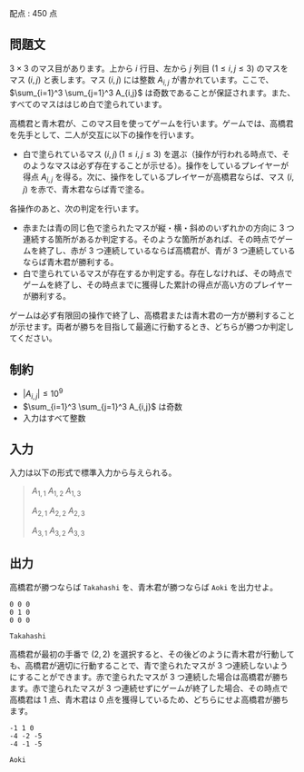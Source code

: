 配点 : $450$ 点

## 問題文

$3 \times 3$ のマス目があります。上から $i$ 行目、左から $j$ 列目 $(1 \leq i,j \leq 3)$ のマスをマス $(i,j)$ と表します。マス $(i,j)$ には整数 $A_{i,j}$ が書かれています。ここで、 $\sum_{i=1}^3 \sum_{j=1}^3 A_{i,j}$ は奇数であることが保証されます。また、すべてのマスははじめ白で塗られています。

高橋君と青木君が、このマス目を使ってゲームを行います。ゲームでは、高橋君を先手として、二人が交互に以下の操作を行います。

- 白で塗られているマス $(i,j)\,(1\leq i,j \leq 3)$ を選ぶ（操作が行われる時点で、そのようなマスは必ず存在することが示せる）。操作をしているプレイヤーが得点 $A_{i,j}$ を得る。次に、操作をしているプレイヤーが高橋君ならば、マス $(i,j)$ を赤で、青木君ならば青で塗る。

各操作のあと、次の判定を行います。

- 赤または青の同じ色で塗られたマスが縦・横・斜めのいずれかの方向に $3$ つ連続する箇所があるか判定する。そのような箇所があれば、その時点でゲームを終了し、赤が $3$ つ連続しているならば高橋君が、青が $3$ つ連続しているならば青木君が勝利する。
- 白で塗られているマスが存在するか判定する。存在しなければ、その時点でゲームを終了し、その時点までに獲得した累計の得点が高い方のプレイヤーが勝利する。

ゲームは必ず有限回の操作で終了し、高橋君または青木君の一方が勝利することが示せます。両者が勝ちを目指して最適に行動するとき、どちらが勝つか判定してください。

## 制約

- $|A_{i,j}| \leq 10^9$
- $\sum_{i=1}^3 \sum_{j=1}^3 A_{i,j}$ は奇数
- 入力はすべて整数

## 入力

入力は以下の形式で標準入力から与えられる。

> $A_{1,1}$ $A_{1,2}$ $A_{1,3}$
> 
> $A_{2,1}$ $A_{2,2}$ $A_{2,3}$
> 
> $A_{3,1}$ $A_{3,2}$ $A_{3,3}$

## 出力

高橋君が勝つならば `Takahashi` を、青木君が勝つならば `Aoki` を出力せよ。

```input1
0 0 0
0 1 0
0 0 0
```

```output1
Takahashi
```

高橋君が最初の手番で $(2,2)$ を選択すると、その後どのように青木君が行動しても、高橋君が適切に行動することで、青で塗られたマスが $3$ つ連続しないようにすることができます。赤で塗られたマスが $3$ つ連続した場合は高橋君が勝ちます。赤で塗られたマスが $3$ つ連続せずにゲームが終了した場合、その時点で高橋君は $1$ 点、青木君は $0$ 点を獲得しているため、どちらにせよ高橋君が勝ちます。

```input2
-1 1 0
-4 -2 -5
-4 -1 -5
```

```output2
Aoki
```